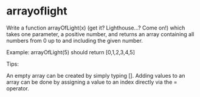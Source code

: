 # arrayoflight
Write a function arrayOfLight(x) (get it? Lighthouse…? Come on!) which takes one parameter, a positive number, and returns an array containing all numbers from 0 up to and including the given number.

Example: arrayOfLight(5) should return [0,1,2,3,4,5]

Tips:

An empty array can be created by simply typing [].
Adding values to an array can be done by assigning a value to an index directly via the = operator.